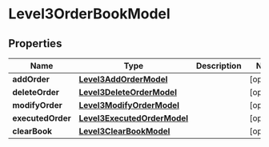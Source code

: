 

# Level3OrderBookModel

## Properties

Name | Type | Description | Notes
------------ | ------------- | ------------- | -------------
**addOrder** | [**Level3AddOrderModel**](Level3AddOrderModel.md) |  |  [optional]
**deleteOrder** | [**Level3DeleteOrderModel**](Level3DeleteOrderModel.md) |  |  [optional]
**modifyOrder** | [**Level3ModifyOrderModel**](Level3ModifyOrderModel.md) |  |  [optional]
**executedOrder** | [**Level3ExecutedOrderModel**](Level3ExecutedOrderModel.md) |  |  [optional]
**clearBook** | [**Level3ClearBookModel**](Level3ClearBookModel.md) |  |  [optional]




